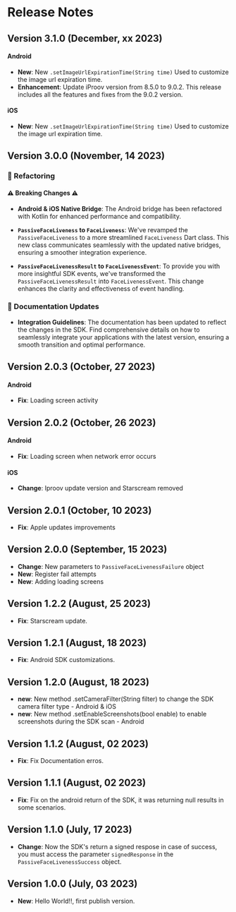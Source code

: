 # Release Notes

## Version 3.1.0 (December, xx 2023)
#### Android
- **New**: New `.setImageUrlExpirationTime(String time)` Used to customize the image url expiration time.
- **Enhancement**: Update iProov version from 8.5.0 to 9.0.2. This release includes all the features and fixes from the 9.0.2 version.
#### iOS
- **New**: New `.setImageUrlExpirationTime(String time)` Used to customize the image url expiration time.

## Version 3.0.0 (November, 14 2023)

### :wrench: Refactoring

#### :warning: **Breaking Changes** :warning:

- **Android & iOS Native Bridge**: The Android bridge has been refactored with Kotlin for enhanced performance and compatibility.

- **`PassiveFaceLiveness` to `FaceLiveness`**: We've revamped the `PassiveFaceLiveness` to a more streamlined `FaceLiveness` Dart class. This new class communicates seamlessly with the updated native bridges, ensuring a smoother integration experience.

- **`PassiveFaceLivenessResult` to `FaceLivenessEvent`**: To provide you with more insightful SDK events, we've transformed the `PassiveFaceLivenessResult` into `FaceLivenessEvent`. This change enhances the clarity and effectiveness of event handling.

### :bookmark_tabs: Documentation Updates

- **Integration Guidelines**: The documentation has been updated to reflect the changes in the SDK. Find comprehensive details on how to seamlessly integrate your applications with the latest version, ensuring a smooth transition and optimal performance.

## Version 2.0.3 (October, 27 2023)

#### Android

- **Fix**: Loading screen activity

## Version 2.0.2 (October, 26 2023)

#### Android

- **Fix**: Loading screen when network error occurs

#### iOS

- **Change**: Iproov update version and Starscream removed

## Version 2.0.1 (October, 10 2023)

- **Fix**: Apple updates improvements

## Version 2.0.0 (September, 15 2023)

- **Change**: New parameters to `PassiveFaceLivenessFailure` object
- **New**: Register fail attempts
- **New**: Adding loading screens

## Version 1.2.2 (August, 25 2023)

- **Fix**: Starscream update.

## Version 1.2.1 (August, 18 2023)

- **Fix**: Android SDK customizations.

## Version 1.2.0 (August, 18 2023)

- **new**: New method .setCameraFilter(String filter) to change the SDK camera filter type - Android & iOS
- **new**: New method .setEnableScreenshots(bool enable) to enable screenshots during the SDK scan - Android

## Version 1.1.2 (August, 02 2023)

- **Fix**: Fix Documentation erros.

## Version 1.1.1 (August, 02 2023)

- **Fix**: Fix on the android return of the SDK, it was returning null results in some scenarios.

## Version 1.1.0 (July, 17 2023)

- **Change**: Now the SDK's return a signed respose in case of success, you must access the parameter `signedResponse` in the `PassiveFaceLivenessSuccess` object.

## Version 1.0.0 (July, 03 2023)

- **New**: Hello World!!, first publish version.